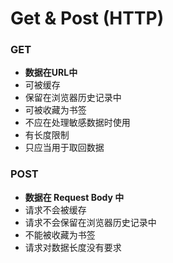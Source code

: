# Get & Post (HTTP)
### GET
* **数据在URL中**
* 可被缓存
* 保留在浏览器历史记录中
* 可被收藏为书签
* 不应在处理敏感数据时使用
* 有长度限制
* 只应当用于取回数据

### POST
* **数据在 Request Body 中**
* 请求不会被缓存
* 请求不会保留在浏览器历史记录中
* 不能被收藏为书签
* 请求对数据长度没有要求
